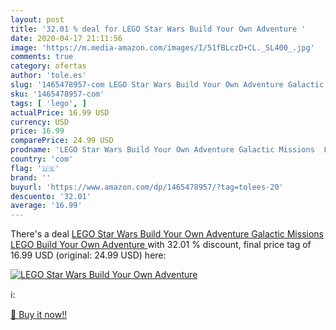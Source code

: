 ```yaml
---
layout: post
title: '32.01 % deal for LEGO Star Wars Build Your Own Adventure '
date: 2020-04-17 21:11:56
image: 'https://m.media-amazon.com/images/I/51fBLczD+CL._SL400_.jpg'
comments: true
category: ofertas
author: 'tole.es'
slug: '1465478957-com LEGO Star Wars Build Your Own Adventure Galactic Missions...'
sku: '1465478957-com'
tags: [ 'lego', ]
actualPrice: 16.99 USD
currency: USD
price: 16.99
comparePrice: 24.99 USD
prodname: 'LEGO Star Wars Build Your Own Adventure Galactic Missions  LEGO Build Your Own Adventure '
country: 'com'
flag: '🇺🇸'
brand: ''
buyurl: 'https://www.amazon.com/dp/1465478957/?tag=tolees-20'
descuento: '32.01'
average: '16.99'
---
```


There's a deal [LEGO Star Wars Build Your Own Adventure Galactic Missions  LEGO Build Your Own Adventure ](https://www.amazon.com/dp/1465478957/?tag=tolees-20)  with  32.01 % discount, final price tag of  16.99 USD (original: 24.99 USD) here:

[![LEGO Star Wars Build Your Own Adventure ](https://m.media-amazon.com/images/I/51fBLczD+CL._SL400_.jpg)](https://www.amazon.com/dp/1465478957/?tag=tolees-20)

ℹ️:


[🛒 Buy it now!!](https://www.amazon.com/dp/1465478957/?tag=tolees-20)
